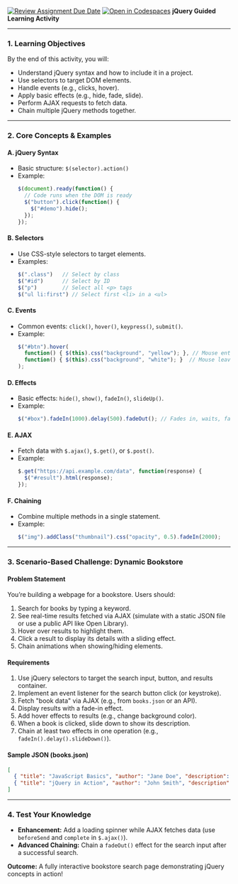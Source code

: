 [![Review Assignment Due Date](https://classroom.github.com/assets/deadline-readme-button-22041afd0340ce965d47ae6ef1cefeee28c7c493a6346c4f15d667ab976d596c.svg)](https://classroom.github.com/a/dg9CSX_J)
[![Open in Codespaces](https://classroom.github.com/assets/launch-codespace-2972f46106e565e64193e422d61a12cf1da4916b45550586e14ef0a7c637dd04.svg)](https://classroom.github.com/open-in-codespaces?assignment_repo_id=19937908)
**jQuery Guided Learning Activity**  

---

### **1. Learning Objectives**  
By the end of this activity, you will:  
- Understand jQuery syntax and how to include it in a project.  
- Use selectors to target DOM elements.  
- Handle events (e.g., clicks, hover).  
- Apply basic effects (e.g., hide, fade, slide).  
- Perform AJAX requests to fetch data.  
- Chain multiple jQuery methods together.  

---

### **2. Core Concepts & Examples**  

#### **A. jQuery Syntax**  
- Basic structure: `$(selector).action()`  
- Example:  
  ```javascript
  $(document).ready(function() {
    // Code runs when the DOM is ready
    $("button").click(function() {
      $("#demo").hide();
    });
  });
  ```

#### **B. Selectors**  
- Use CSS-style selectors to target elements.  
- Examples:  
  ```javascript
  $(".class")   // Select by class
  $("#id")      // Select by ID
  $("p")        // Select all <p> tags
  $("ul li:first") // Select first <li> in a <ul>
  ```

#### **C. Events**  
- Common events: `click()`, `hover()`, `keypress()`, `submit()`.  
- Example:  
  ```javascript
  $("#btn").hover(
    function() { $(this).css("background", "yellow"); }, // Mouse enter
    function() { $(this).css("background", "white"); }  // Mouse leave
  );
  ```

#### **D. Effects**  
- Basic effects: `hide()`, `show()`, `fadeIn()`, `slideUp()`.  
- Example:  
  ```javascript
  $("#box").fadeIn(1000).delay(500).fadeOut(); // Fades in, waits, fades out
  ```

#### **E. AJAX**  
- Fetch data with `$.ajax()`, `$.get()`, or `$.post()`.  
- Example:  
  ```javascript
  $.get("https://api.example.com/data", function(response) {
    $("#result").html(response);
  });
  ```

#### **F. Chaining**  
- Combine multiple methods in a single statement.  
- Example:  
  ```javascript
  $("img").addClass("thumbnail").css("opacity", 0.5).fadeIn(2000);
  ```

---

### **3. Scenario-Based Challenge: Dynamic Bookstore**  

#### **Problem Statement**  
You’re building a webpage for a bookstore. Users should:  
1. Search for books by typing a keyword.  
2. See real-time results fetched via AJAX (simulate with a static JSON file or use a public API like Open Library).  
3. Hover over results to highlight them.  
4. Click a result to display its details with a sliding effect.  
5. Chain animations when showing/hiding elements.  

#### **Requirements**  
1. Use jQuery selectors to target the search input, button, and results container.  
2. Implement an event listener for the search button click (or keystroke).  
3. Fetch "book data" via AJAX (e.g., from `books.json` or an API).  
4. Display results with a fade-in effect.  
5. Add hover effects to results (e.g., change background color).  
6. When a book is clicked, slide down to show its description.  
7. Chain at least two effects in one operation (e.g., `fadeIn().delay().slideDown()`).  

#### **Sample JSON (books.json)**  
```json
[
  { "title": "JavaScript Basics", "author": "Jane Doe", "description": "Learn JS fundamentals." },
  { "title": "jQuery in Action", "author": "John Smith", "description": "Master jQuery." }
]
```

---

### **4. Test Your Knowledge**  
- **Enhancement:** Add a loading spinner while AJAX fetches data (use `beforeSend` and `complete` in `$.ajax()`).  
- **Advanced Chaining:** Chain a `fadeOut()` effect for the search input after a successful search.  

**Outcome:** A fully interactive bookstore search page demonstrating jQuery concepts in action!
